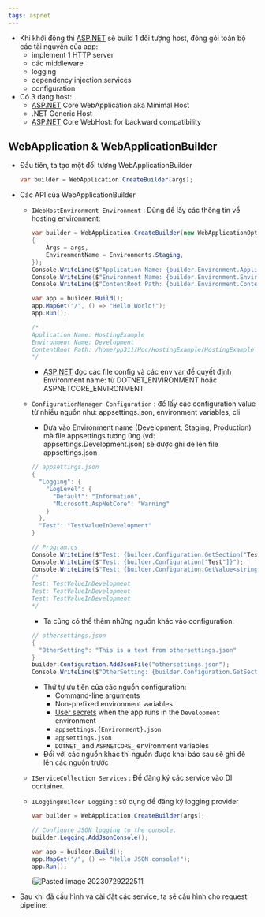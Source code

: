 ```yaml
---
tags: aspnet 
---
```

- Khi khởi động thì [ASP.NET](http://ASP.NET) sẽ build 1 đối tượng host, đóng gói toàn bộ các tài nguyên của app:
    - implement 1 HTTP server
    - các middleware
    - logging
    - dependency injection services
    - configuration
- Có 3 dạng host:
    - [ASP.NET](http://ASP.NET) Core WebApplication aka Minimal Host
    - .NET Generic Host
    - [ASP.NET](http://ASP.NET) Core WebHost: for backward compatibility

## WebApplication & WebApplicationBuilder

- Đầu tiên, ta tạo một đối tượng WebApplicationBuilder
    
    ```csharp
    var builder = WebApplication.CreateBuilder(args);
    ```
    
- Các API của WebApplicationBuilder
    
    - `IWebHostEnvironment Environment` : Dùng để lấy các thông tin về hosting environment:
        
        ```csharp
        var builder = WebApplication.CreateBuilder(new WebApplicationOptions
        {
            Args = args,
            EnvironmentName = Environments.Staging,
        });
        Console.WriteLine($"Application Name: {builder.Environment.ApplicationName}");
        Console.WriteLine($"Environment Name: {builder.Environment.EnvironmentName}");
        Console.WriteLine($"ContentRoot Path: {builder.Environment.ContentRootPath}");
        
        var app = builder.Build();
        app.MapGet("/", () => "Hello World!");
        app.Run();
        
        /*
        Application Name: HostingExample
        Environment Name: Development
        ContentRoot Path: /home/pp311/Hoc/HostingExample/HostingExample
        */
        ```
        
        - [ASP.NET](http://ASP.NET) đọc các file config và các env var để quyết định Environment name: từ DOTNET_ENVIRONMENT hoặc ASPNETCORE_ENVIRONMENT
    - `ConfigurationManager Configuration` : để lấy các configuration value từ nhiều nguồn như: appsettings.json, environment variables, cli
        
        - Dựa vào Environment name (Development, Staging, Production) mà file appsettings tương ứng (vd: appsettings.Development.json) sẽ được ghi đè lên file appsettings.json
        
        ```csharp
        // appsettings.json
        {
          "Logging": {
            "LogLevel": {
              "Default": "Information",
              "Microsoft.AspNetCore": "Warning"
            }
          },
          "Test": "TestValueInDevelopment"
        }
        
        // Program.cs
        Console.WriteLine($"Test: {builder.Configuration.GetSection("Test").Value}");
        Console.WriteLine($"Test: {builder.Configuration["Test"]}");
        Console.WriteLine($"Test: {builder.Configuration.GetValue<string>("Test")}");
        /*
        Test: TestValueInDevelopment
        Test: TestValueInDevelopment
        Test: TestValueInDevelopment
        */
        ```
        
        - Ta cũng có thể thêm những nguồn khác vào configuration:
        
        ```csharp
        // othersettings.json
        {
          "OtherSetting": "This is a text from othersettings.json"
        }
        builder.Configuration.AddJsonFile("othersettings.json");
        Console.WriteLine($"OtherSetting: {builder.Configuration.GetSection("OtherSetting").Value}");
        ```
        
        - Thứ tự ưu tiên của các nguồn configuration:
            - Command-line arguments
            - Non-prefixed environment variables
            - [User secrets](https://learn.microsoft.com/en-us/aspnet/core/security/app-secrets?view=aspnetcore-7.0) when the app runs in the `Development` environment
            - `appsettings.{Environment}.json`
            - `appsettings.json`
            - `DOTNET_` and `ASPNETCORE_` environment variables
        - Đối với các nguồn khác thì nguồn được khai báo sau sẽ ghi đè lên các nguồn trước
    - `IServiceCollection Services` : Để đăng ký các service vào DI container.
        
    - `ILoggingBuilder Logging` : sử dụng để đăng ký logging provider
        
        ```csharp
        var builder = WebApplication.CreateBuilder(args);
        
        // Configure JSON logging to the console.
        builder.Logging.AddJsonConsole();
        
        var app = builder.Build();
        app.MapGet("/", () => "Hello JSON console!");
        app.Run();
        ```
        i![Pasted image 20230729222511](Pasted%20image%2020230729222511.png)
- Sau khi đã cấu hình và cài đặt các service, ta sẽ cấu hình cho request pipeline: [](be/dotnet/Intern%20tech%20notes/Middleware.md#Configure%20request%20pipeline|link) 
